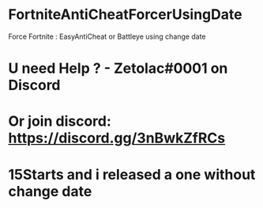 # FortniteAntiCheatForcerUsingDate
Force Fortnite : EasyAntiCheat or Battleye using change date 
# U need Help ? - Zetolac#0001 on Discord
# Or join discord: https://discord.gg/3nBwkZfRCs
# 15Starts and i released a one without change date
